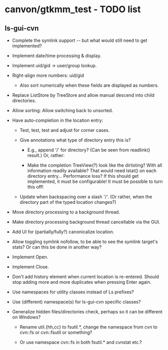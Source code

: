 # canvon/gtkmm\_test - TODO list

## ls-gui-cvn

  * Complete the symlink support -- but what would still need to get implemented?

  * Implement date/time processing & display.

  * Implement uid/gid -> user/group lookup.

  * Right-align more numbers: uid/gid

    * Also sort numerically when these fields are displayed as numbers.

  * Replace ListStore by TreeStore and allow manual descend into child directories.

  * Allow sorting: Allow switching back to unsorted.

  * Have auto-completion in the location entry:

    * Test, test, test and adjust for corner cases.

    * Give annotations what type of directory entry this is?

      * E.g., append '/' for directory? (Can be seen from readlink() result.)
        Or, rather:

      * Make the completion TreeView(?) look like the dirlisting?
        With all information readily available? That would need lstat()
        on each directory entry... Performance loss?
        If this should get implemented, it must be configurable!
        It must be possible to turn this off!

    * Update when backspacing over a slash '/'.
      (Or rather, when the directory part of the typed location changes?)

  * Move directory processing to a background thread.

  * Make directory processing background thread cancellable via the GUI.

  * Add UI for (partially/fully?) canonicalize location.

  * Allow toggling symlink nofollow, to be able to see the symlink target's stats?
    Or can this be done in another way?

  * Implement Open.

  * Implement Close.

  * Don't add history element when current location is re-entered.
    Should stop adding more and more duplicates when pressing Enter again.

  * Use namespaces for utility classes instead of Ls prefixes?

  * Use (different) namespace(s) for ls-gui-cvn specific classes?

  * Generalize hidden files/directories check,
    perhaps so it can be different on Windows?

    * Rename util.{hh,cc} to fsutil.*, change the namespace
	  from cvn to cvn::fs or cvn::fsutil or something?

    * Or use namespace cvn::fs in both fsutil.* and cvnstat etc.?

